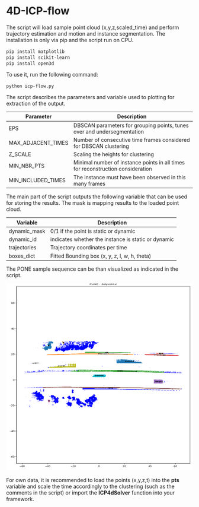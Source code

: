 # 4D-ICP-flow

The script will load sample point cloud (x,y,z,scaled_time) and perform trajectory estimation and motion and instance segmentation. The installation is only via pip and the script run on CPU.

```
pip install matplotlib
pip install scikit-learn
pip install open3d
```

To use it, run the following command:

```
python icp-flow.py
```

The script describes the parameters and variable used to plotting for extraction of the output.

|Parameter| Description|
|---|---|
|EPS | DBSCAN parameters for grouping points, tunes over and undersegmentation|
|MAX_ADJACENT_TIMES | Number of consecutive time frames considered for DBSCAN clustering |
|Z_SCALE | Scaling the heights for clustering |
|MIN_NBR_PTS | Minimal number of instance points in all times for reconstruction consideration |
|MIN_INCLUDED_TIMES | The instance must have been observed in this many frames |

The main part of the script outputs the following variable that can be used for storing the results. The mask is mapping results to the loaded point cloud.

| Variable | Description |
|---|---|
| dynamic_mask| 0/1 if the point is static or dynamic |
| dynamic_id | indicates whether the instance is static or dynamic|
| trajectories | Trajectory coordinates per time |
| boxes_dict | Fitted Bounding box (x, y, z, l, w, h, theta)|

The PONE sample sequence can be than visualized as indicated in the script.

<p align="center">
<img src="assets/PONE_4DICP.png" alt="drawing" width="600"/>
<p>

For own data, it is recommended to load the points (x,y,z,t) into the **pts** variable and scale the time accordingly to the clustering (such as the comments in the script) or import the **ICP4dSolver** function into your framework.
